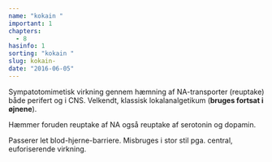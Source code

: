 ```yaml
---
name: "kokain "
important: 1
chapters:
  - 8
hasinfo: 1
sorting: "kokain "
slug: kokain-
date: "2016-06-05"
---
```


Sympatotomimetisk virkning gennem hæmning af NA-transporter (reuptake) både
perifert og i CNS. Velkendt, klassisk lokalanalgetikum (<b>bruges fortsat i
øjnene</b>).

Hæmmer foruden reuptake af NA også reuptake af serotonin og dopamin.

Passerer let blod-hjerne-barriere. Misbruges i stor stil pga. central,
euforiserende virkning.

